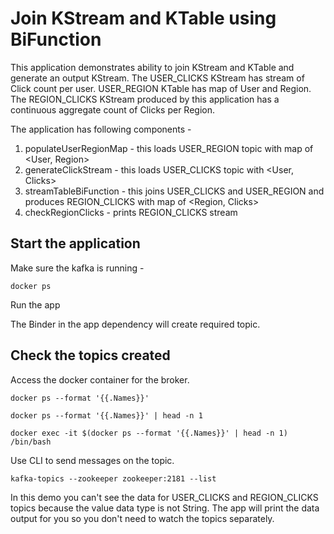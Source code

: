 # Join KStream and KTable using BiFunction
This application demonstrates ability to join KStream and KTable and generate an output KStream.
The USER_CLICKS KStream has stream of Click count per user. USER_REGION KTable has map of User and Region.
The REGION_CLICKS KStream produced by this application has a continuous aggregate count of Clicks per Region.

The application has following components -

1. populateUserRegionMap - this loads USER_REGION topic with map of <User, Region>
2. generateClickStream - this loads USER_CLICKS topic with <User, Clicks>
3. streamTableBiFunction - this joins USER_CLICKS and USER_REGION and produces REGION_CLICKS with map of <Region, Clicks>
4. checkRegionClicks - prints REGION_CLICKS stream

## Start the application

Make sure the kafka is running -

`docker ps`

Run the app

The Binder in the app dependency will create required topic.

## Check the topics created
Access the docker container for the broker.

`docker ps --format '{{.Names}}'`

`docker ps --format '{{.Names}}' | head -n 1`

`docker exec -it $(docker ps --format '{{.Names}}' | head -n 1) /bin/bash`

Use CLI to send messages on the topic.

`kafka-topics --zookeeper zookeeper:2181 --list`

In this demo you can't see the data for USER_CLICKS and REGION_CLICKS topics because the value data type is not String.
The app will print the data output for you so you don't need to watch the topics separately.
